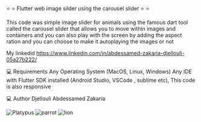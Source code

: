 
 ⭐️ ⭐️ Flutter web image silder using the carousel slider ⭐️ ⭐️

This code was simple image slider for animals using the famous dart tool called the carousel slider that allows you to move within images and containers and you can  also play with the screen by adding the aspect ration and you can choose to make it autoplaying the images or not

My linkedid 
https://www.linkedin.com/in/abdessamed-zakaria-djellouli-05a27b222/



💻 Requirements
Any Operating System (MacOS, Linux, Windows)
Any IDE with Flutter SDK installed (Android Studio, VSCode , sublime etc),
This code is also responsive

💻 Author
Djellouli Abdessamed Zakaria

![Platypus](https://user-images.githubusercontent.com/69325676/218889084-8adefeb7-f195-4ff1-8429-9508616f5a6f.PNG)
![parrot](https://user-images.githubusercontent.com/69325676/218889235-b29da894-612d-4a2b-beda-94a9247317a4.PNG)
![lion](https://user-images.githubusercontent.com/69325676/218889610-1e0786b7-7008-4420-9186-37de2128c2b0.PNG)







